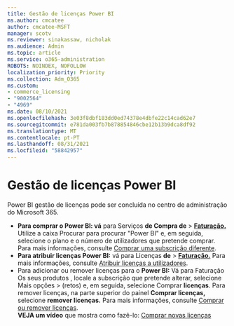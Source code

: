 ```yaml
---
title: Gestão de licenças Power BI
ms.author: cmcatee
author: cmcatee-MSFT
manager: scotv
ms.reviewer: sinakassaw, nicholak
ms.audience: Admin
ms.topic: article
ms.service: o365-administration
ROBOTS: NOINDEX, NOFOLLOW
localization_priority: Priority
ms.collection: Adm_O365
ms.custom:
- commerce_licensing
- "9002564"
- "4969"
ms.date: 08/10/2021
ms.openlocfilehash: 3e03f8dbf183dd0ed74378e4dbfe22c14cad62e7
ms.sourcegitcommit: e781da003fb7b878854846cbe12b13b9dca8df92
ms.translationtype: MT
ms.contentlocale: pt-PT
ms.lasthandoff: 08/31/2021
ms.locfileid: "58842957"
---
```

# <a name="power-bi-license-management"></a>Gestão de licenças Power BI

Power BI gestão de licenças pode ser concluída no centro de administração do Microsoft 365.

- **Para comprar o Power BI: vá** para Serviços **de Compra de** \> **[Faturação.](https://go.microsoft.com/fwlink/p/?linkid=868433)** Utilize a caixa Procurar para procurar "Power BI" e, em seguida, selecione o plano e o número de utilizadores que pretende comprar. Para mais informações, consulte [Comprar uma subscrição diferente](https://docs.microsoft.com/microsoft-365/commerce/try-or-buy-microsoft-365#buy-a-different-subscription).
- **Para atribuir licenças Power BI:** vá para Licenças **de**  >  **[Faturação.](https://go.microsoft.com/fwlink/p/?linkid=842264)** Para mais informações, consulte [Atribuir licenças a utilizadores](https://docs.microsoft.com/microsoft-365/admin/manage/assign-licenses-to-users).
- Para adicionar ou remover licenças para o  **Power BI:** Vá para Faturação Os seus produtos , locale a subscrição que pretende alterar, selecione Mais opções  >  **[](https://go.microsoft.com/fwlink/p/?linkid=842054)**(retos) e, em seguida, selecione Comprar **licenças**.  Para remover licenças, na parte superior do painel **Comprar licenças,** selecione **remover licenças.** Para mais informações, consulte [Comprar ou remover licenças](https://docs.microsoft.com/microsoft-365/commerce/licenses/buy-licenses).\
**VEJA um vídeo** que mostra como fazê-lo: [Comprar novas licenças](https://go.microsoft.com/fwlink/p/?linkid=2154857)